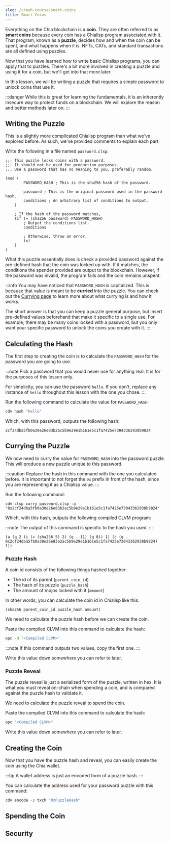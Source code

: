 ```yaml
---
slug: /crash-course/smart-coins
title: Smart Coins
---
```


Everything on the Chia blockchain is a **coin**. They are often referred to as **smart coins** because every coin has a Chialisp program associated with it. That program, known as a **puzzle**, decides how and when the coin can be spent, and what happens when it is. NFTs, CATs, and standard transactions are all defined using puzzles.

Now that you have learned how to write basic Chialisp programs, you can apply that to puzzles. There's a bit more involved in creating a puzzle and using it for a coin, but we'll get into that more later.

In this lesson, we will be writing a puzzle that requires a simple password to unlock coins that use it.

:::danger
While this is great for learning the fundamentals, it is an inherently insecure way to protect funds on a blockchain. We will explore the reason and better methods later on.
:::

## Writing the Puzzle

This is a slightly more complicated Chialisp program than what we've explored before. As such, we've provided comments to explain each part.

Write the following in a file named `password.clsp`:

```chialisp title="password.clsp"
;;; This puzzle locks coins with a password.
;;; It should not be used for production purposes.
;;; Use a password that has no meaning to you, preferably random.

(mod (
        PASSWORD_HASH ; This is the sha256 hash of the password.

        password ; This is the original password used in the password hash.
        conditions ; An arbitrary list of conditions to output.
    )

    ; If the hash of the password matches,
    (if (= (sha256 password) PASSWORD_HASH)
        ; Output the conditions list.
        conditions

        ; Otherwise, throw an error.
        (x)
    )
)
```

What this puzzle essentially does is check a provided password against the pre-defined hash that the coin was locked up with. If it matches, the conditions the spender provided are output to the blockchain. However, if the password was invalid, the program fails and the coin remains unspent.

:::info
You may have noticed that `PASSWORD_HASH` is capitalized. This is because that value is meant to be **curried** into the puzzle. You can check out the [Currying page](/guides/chialisp-currying) to learn more about what currying is and how it works.

The short answer is that you can keep a puzzle general purpose, but insert pre-defined values beforehand that make it specific to a single use. For example, there may be many coins locked with a password, but you only want your specific password to unlock the coins you create with it.
:::

## Calculating the Hash

The first step to creating the coin is to calculate the `PASSWORD_HASH` for the password you are going to use.

:::note
Pick a password that you would never use for anything real. It is for the purposes of this lesson only.

For simplicity, you can use the password `hello`. If you don't, replace any instance of `hello` throughout this lesson with the one you chose.
:::

Run the following command to calculate the value for `PASSWORD_HASH`:

```bash
cdv hash "hello"
```

Which, with this password, outputs the following hash:

```
2cf24dba5fb0a30e26e83b2ac5b9e29e1b161e5c1fa7425e73043362938b9824
```

## Currying the Puzzle

We now need to curry the value for `PASSWORD_HASH` into the password puzzle. This will produce a new puzzle unique to this password.

:::caution
Replace the hash in this command with the one you calculated before. It is important to not forget the `0x` prefix in front of the hash, since you are representing it as a Chialisp value.
:::

Run the following command:

```chialisp
cdv clsp curry password.clsp -a "0x2cf24dba5fb0a30e26e83b2ac5b9e29e1b161e5c1fa7425e73043362938b9824"
```

Which, with this hash, outputs the following compiled CLVM program:

:::note
The output of this command is specific to the hash you used.
:::

```chialisp
(a (q 2 (i (= (sha256 5) 2) (q . 11) (q 8)) 1) (c (q . 0x2cf24dba5fb0a30e26e83b2ac5b9e29e1b161e5c1fa7425e73043362938b9824) 1))
```

### Puzzle Hash

A coin id consists of the following things hashed together:

- The id of its parent (`parent_coin_id`)
- The hash of its puzzle (`puzzle_hash`)
- The amount of mojos locked with it (`amount`)

In other words, you can calculate the coin id in Chialisp like this:

```chialisp
(sha256 parent_coin_id puzzle_hash amount)
```

We need to calculate the puzzle hash before we can create the coin.

Paste the compiled CLVM into this command to calculate the hash:

```bash
opc -H "<Compiled CLVM>"
```

:::note
If this command outputs two values, copy the first one.
:::

Write this value down somewhere you can refer to later.

### Puzzle Reveal

The puzzle reveal is just a serialized form of the puzzle, written in hex. It is what you must reveal on-chain when spending a coin, and is compared against the puzzle hash to validate it.

We need to calculate the puzzle reveal to spend the coin.

Paste the compiled CLVM into this command to calculate the hash:

```bash
opc "<Compiled CLVM>"
```

Write this value down somewhere you can refer to later.

## Creating the Coin

Now that you have the puzzle hash and reveal, you can easily create the coin using the Chia wallet.

:::tip
A wallet address is just an encoded form of a puzzle hash.
:::

You can calculate the address used for your password puzzle with this command:

```bash
cdv encode -p txch "0xPuzzleHash"
```

## Spending the Coin

## Security
